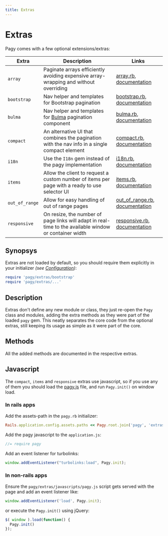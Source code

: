 ```yaml
---
title: Extras
---
```

# Extras

Pagy comes with a few optional extensions/extras:

| Extra          | Description                                                                                            | Links                                                                                                                                   |
| -------------- | ------------------------------------------------------------------------------------------------------ | --------------------------------------------------------------------------------------------------------------------------------------- |
| `array`        | Paginate arrays efficiently avoiding expensive array-wrapping and without overriding                   | [array.rb](https://github.com/ddnexus/pagy/blob/master/lib/pagy/extras/array.rb), [documentation](extras/array.md)                      |
| `bootstrap`    | Nav helper and templates for Bootstrap pagination                                                      | [bootstrap.rb](https://github.com/ddnexus/pagy/blob/master/lib/pagy/extras/bootstrap.rb), [documentation](extras/bootstrap.md)          |
| `bulma`        | Nav helper and templates for [Bulma](https://bulma.io) pagination component                            | [bulma.rb](https://github.com/ddnexus/pagy/blob/master/lib/pagy/extras/bulma.rb), [documentation](extras/bulma.md)                      |
| `compact`      | An alternative UI that combines the pagination  with the nav info in a single compact element          | [compact.rb](https://github.com/ddnexus/pagy/blob/master/lib/pagy/extras/compact.rb), [documentation](extras/compact.md)                |
| `i18n`         | Use the `I18n` gem instead of the pagy implementation                                                  | [i18n.rb](https://github.com/ddnexus/pagy/blob/master/lib/pagy/extras/i81n.rb), [documentation](extras/i18n.md)                         |
| `items`        | Allow the client to request a custom number of items per page with a ready to use selector UI          | [items.rb](https://github.com/ddnexus/pagy/blob/master/lib/pagy/extras/items.rb), [documentation](extras/items.md)                      |
| `out_of_range` | Allow for easy handling of out of range pages                                                          | [out_of_range.rb](https://github.com/ddnexus/pagy/blob/master/lib/pagy/extras/out_of_range.rb), [documentation](extras/out_of_range.md) |
| `responsive`   | On resize, the number of page links will adapt in real-time to the available window or container width | [responsive.rb](https://github.com/ddnexus/pagy/blob/master/lib/pagy/extras/responsive.rb), [documentation](extras/responsive.md)       |

## Synopsys

Extras are not loaded by default, so you should require them explicitly in your initializer _(see [Configuration](how-to.md#global-configuration))_:

```ruby
require 'pagy/extras/bootstrap'
require 'pagy/extras/...'
```

## Description

Extras don't define any new module or class, they just re-open the `Pagy` class and modules, adding the extra methods as they were part of the loaded `pagy` gem. This neatly separates the core code from the optional extras, still keeping its usage as simple as it were part of the core.

## Methods

All the added methods are documented in the respective extras.

## Javascript

The `compact`, `items` and `responsive` extras use javascript, so if you use any of them you should load the [pagy.js](https://github.com/ddnexus/pagy/blob/master/lib/pagy/extras/javascripts/pagy.js) file, and run `Pagy.init()` on window load.

### In rails apps

Add the assets-path in the `pagy.rb` initializer:

```ruby
Rails.application.config.assets.paths << Pagy.root.join('pagy', 'extras', 'javascripts')
```

Add the pagy javascript to the `application.js`:

```js
//= require pagy
```

Add an event listener for turbolinks:

```js
window.addEventListener("turbolinks:load", Pagy.init);
```

### In non-rails apps

Ensure the `pagy/extras/javascripts/pagy.js` script gets served with the page and add an event listener like:

```js
window.addEventListener('load', Pagy.init);
```

or execute the `Pagy.init()` using jQuery:

```js
$( window ).load(function() {
  Pagy.init()
});
```
